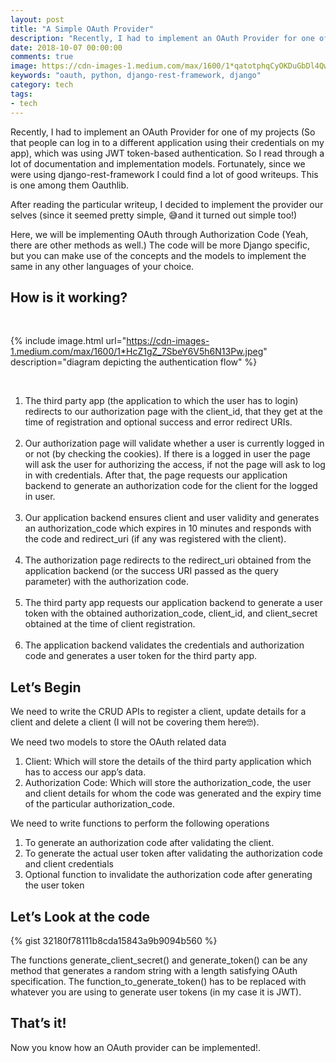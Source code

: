 ```yaml
---
layout: post
title: "A Simple OAuth Provider"
description: "Recently, I had to implement an OAuth Provider for one of my projects (So that people can log in to a different application using their credentials on my app), which was using JWT token-based authentication."
date: 2018-10-07 00:00:00
comments: true
image: https://cdn-images-1.medium.com/max/1600/1*qatotphqCyOKDuGbDl4Qwg.jpeg
keywords: "oauth, python, django-rest-framework, django"
category: tech
tags:
- tech
---
```

Recently, I had to implement an OAuth Provider for one of my projects (So that people can log in to a different application using their credentials on my app), which was using JWT token-based authentication. So I read through a lot of documentation and implementation models. Fortunately, since we were using django-rest-framework I could find a lot of good writeups. This is one among them Oauthlib.

After reading the particular writeup, I decided to implement the provider our selves (since it seemed pretty simple, 😅and it turned out simple too!)

Here, we will be implementing OAuth through Authorization Code (Yeah, there are other methods as well.) The code will be more Django specific, but you can make use of the concepts and the models to implement the same in any other languages of your choice.

## How is it working?
<br>

{% include image.html url="https://cdn-images-1.medium.com/max/1600/1*HcZ1gZ_7SbeY6V5h6N13Pw.jpeg" description="diagram depicting the authentication flow" %}

<br>

1. The third party app (the application to which the user has to login) redirects to our authorization page with the client_id, that they get at the time of registration and optional success and error redirect URIs.<br><br>
2. Our authorization page will validate whether a user is currently logged in or not (by checking the cookies). If there is a logged in user the page will ask the user for authorizing the access, if not the page will ask to log in with credentials. After that, the page requests our application backend to generate an authorization code for the client for the logged in user.<br><br>
3. Our application backend ensures client and user validity and generates an authorization_code which expires in 10 minutes and responds with the code and redirect_uri (if any was registered with the client).<br><br>
4. The authorization page redirects to the redirect_uri obtained from the application backend (or the success URI passed as the query parameter) with the authorization code.<br><br>
5. The third party app requests our application backend to generate a user token with the obtained authorization_code, client_id, and client_secret obtained at the time of client registration.<br><br>
6. The application backend validates the credentials and authorization code and generates a user token for the third party app.

## Let’s Begin

We need to write the CRUD APIs to register a client, update details for a client and delete a client (I will not be covering them here🤓).

We need two models to store the OAuth related data

1. Client: Which will store the details of the third party application which has to access our app’s data.
2. Authorization Code: Which will store the authorization_code, the user and client details for whom the code was generated and the expiry time of the particular authorization_code.

We need to write functions to perform the following operations

1. To generate an authorization code after validating the client.
2. To generate the actual user token after validating the authorization code and client credentials
3. Optional function to invalidate the authorization code after generating the user token

## Let’s Look at the code

{% gist 32180f78111b8cda15843a9b9094b560 %}

The functions generate_client_secret() and generate_token() can be any method that generates a random string with a length satisfying OAuth specification. The function_to_generate_token() has to be replaced with whatever you are using to generate user tokens (in my case it is JWT).

## That’s it!

Now you know how an OAuth provider can be implemented!.
